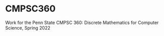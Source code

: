 # CMPSC360
Work for the Penn State CMPSC 360: Discrete Mathematics for Computer Science, Spring 2022
